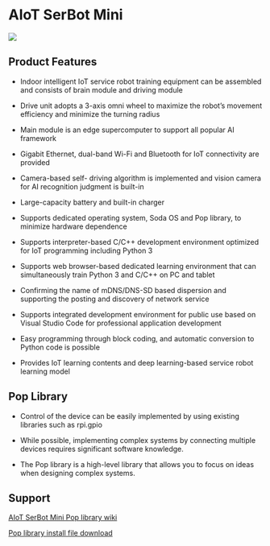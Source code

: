 # AIoT SerBot Mini
![](https://github.com/hanback-docs/SerbotMiniDocs/assets/56662413/99109480-0e51-43d6-be71-37a3c835cd44)

## Product Features 
- Indoor intelligent IoT service robot training equipment can be assembled and consists of brain module and driving module

- Drive unit adopts a 3-axis omni wheel to maximize the robot’s movement efficiency and minimize the turning radius

- Main module is an edge supercomputer to support all popular AI framework

- Gigabit Ethernet, dual-band Wi-Fi and Bluetooth for IoT connectivity are provided

- Camera-based self- driving algorithm is implemented and vision camera for AI recognition judgment is built-in

- Large-capacity battery and built-in charger

- Supports dedicated operating system, Soda OS and Pop library, to minimize hardware dependence

- Supports interpreter-based C/C++ development environment optimized for IoT programming including Python 3

- Supports web browser-based dedicated learning environment that can simultaneously train Python 3 and C/C++ on PC and tablet

- Confirming the name of mDNS/DNS-SD based dispersion and supporting the posting and discovery of network service

- Supports integrated development environment for public use based on Visual Studio Code for professional application development

- Easy programming through block coding, and automatic conversion to Python code is possible

- Provides IoT learning contents and deep learning-based service robot learning model

## Pop Library
- Control of the device can be easily implemented by using existing libraries such as rpi.gpio

- While possible, implementing complex systems by connecting multiple devices requires significant software knowledge.

- The Pop library is a high-level library that allows you to focus on ideas when designing complex systems.

## Support 

[AIoT SerBot Mini Pop library wiki](https://github.com/hanback-docs/SerbotMiniDocs/wiki)

[Pop library install file download]()
